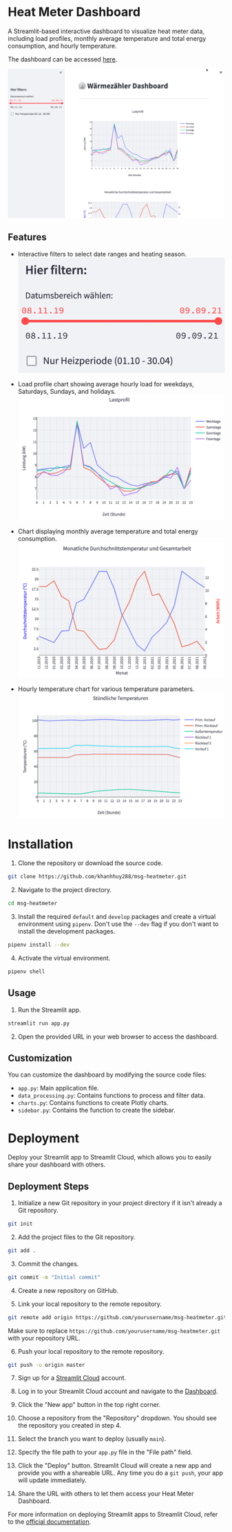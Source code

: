 # Heat Meter Dashboard

A Streamlit-based interactive dashboard to visualize heat meter data, including load profiles, monthly average temperature and total energy consumption, and hourly temperature.

The dashboard can be accessed [here](https://khanhhuy288-msg-heatmeter-app-r50271.streamlit.app/).

![Heat Meter Dashboard](images/dashboard.png)

## Features

- Interactive filters to select date ranges and heating season.
    ![Filters](images/filters.png)

- Load profile chart showing average hourly load for weekdays, Saturdays, Sundays, and holidays.
    ![Load profile chart](images/load_profile_chart.png)

- Chart displaying monthly average temperature and total energy consumption.
    ![Temperature energy chart](images/temperature_energy_chart.png)

- Hourly temperature chart for various temperature parameters.
    ![Temperature chart](images/temperature_chart.png)

# Installation

1. Clone the repository or download the source code.

```bash
git clone https://github.com/khanhhuy288/msg-heatmeter.git
```

2. Navigate to the project directory.

```bash
cd msg-heatmeter
```

3. Install the required `default` and `develop` packages and create a virtual environment using `pipenv`. Don't use the `--dev` flag if you don't want to install the development packages.

```bash
pipenv install --dev
```

4. Activate the virtual environment.

```bash
pipenv shell
```

## Usage

1. Run the Streamlit app.

```bash
streamlit run app.py
```

2. Open the provided URL in your web browser to access the dashboard.

## Customization

You can customize the dashboard by modifying the source code files:

- `app.py`: Main application file.
- `data_processing.py`: Contains functions to process and filter data.
- `charts.py`: Contains functions to create Plotly charts.
- `sidebar.py`: Contains the function to create the sidebar.

# Deployment

Deploy your Streamlit app to Streamlit Cloud, which allows you to easily share your dashboard with others.

## Deployment Steps

1. Initialize a new Git repository in your project directory if it isn't already a Git repository.

```bash
git init
```

2. Add the project files to the Git repository.

```bash
git add .
```

3. Commit the changes.

```bash
git commit -m "Initial commit"
```

4. Create a new repository on GitHub.

5. Link your local repository to the remote repository.

```bash
git remote add origin https://github.com/yourusername/msg-heatmeter.git
```

Make sure to replace `https://github.com/yourusername/msg-heatmeter.git` with your repository URL.

6. Push your local repository to the remote repository.

```bash
git push -u origin master
```

7. Sign up for a [Streamlit Cloud](https://streamlit.io/cloud) account.

8. Log in to your Streamlit Cloud account and navigate to the [Dashboard](https://share.streamlit.io/).

9. Click the "New app" button in the top right corner.

10. Choose a repository from the "Repository" dropdown. You should see the repository you created in step 4.

11. Select the branch you want to deploy (usually `main`).

12. Specify the file path to your `app.py` file in the "File path" field.

13. Click the "Deploy" button. Streamlit Cloud will create a new app and provide you with a shareable URL. Any time you do a `git push`, your app will update immediately.

14. Share the URL with others to let them access your Heat Meter Dashboard.

For more information on deploying Streamlit apps to Streamlit Cloud, refer to the [official documentation](https://docs.streamlit.io/en/stable/deploy_streamlit_app.html).
